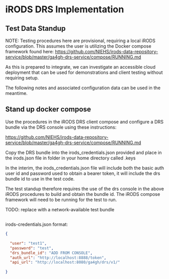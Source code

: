 # iRODS DRS Implementation

## Test Data Standup

NOTE: Testing procedures here are provisional, requiring a local iRODS configuration. This assumes
the user is utilizing the Docker compose framework found here: https://github.com/NIEHS/irods-data-repository-service/blob/master/ga4gh-drs-service/compose/RUNNING.md

As this is prepared to integrate, we can investigate an accessible cloud deployment
that can be used for demonstrations and client testing without requiring setup.

The following notes and associated configuration data can be used in the
meantime.

## Stand up docker compose

Use the procedures in the iRODS DRS client compose and configure a DRS bundle
via the DRS console using these instructions: 

https://github.com/NIEHS/irods-data-repository-service/blob/master/ga4gh-drs-service/compose/RUNNING.md

Copy the DRS bundle into the irods_credentials.json provided and
place in the irods.json file in folder in your home directory called .keys

In the interim, the irods_credentials.json file will include both the
basic auth user id and password used to obtain a bearer token, it will
include the drs bundle id to use in the test code.

The test standup therefore requires the use of the drs console in the above
iRODS procedures to build and obtain the bundle id. The iRODS compose framework
will need to be running for the test to run.

TODO: replace with a network-available test bundle

##

irods-credentials.json format:

```json
{
 
  "user": "test1",
  "password": "test",
  "drs_bundle_id": "ADD FROM CONSOLE",
  "auth_url": "http://localhost:8888/token",
  "api_url": "http://localhost:8080/ga4gh/drs/v1/"
  
}


```